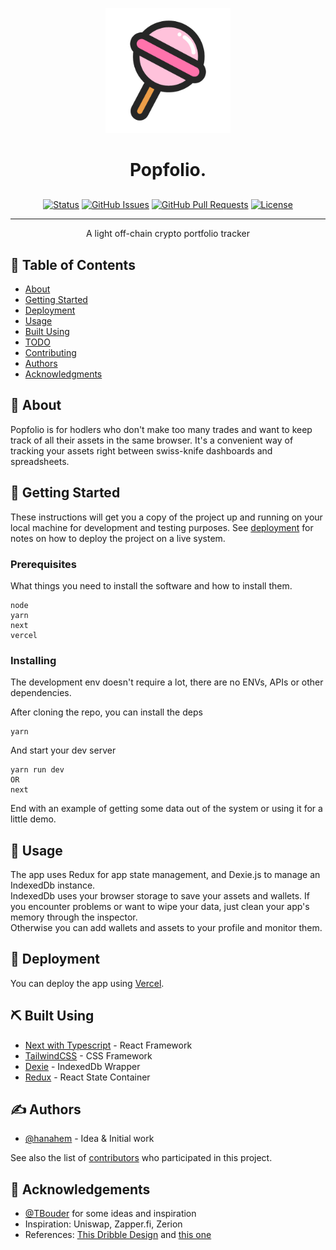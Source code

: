 <p align="center">
  <a href="" rel="noopener">
 <img width=200px height=200px src="./public/images/lollipop.png" alt="Project logo"></a>
</p>

<h1 align="center" style="margin-bottom: 30px;">Popfolio.</h3>    

<div align="center">

[![Status](https://img.shields.io/badge/status-active-success.svg)]()
[![GitHub Issues](https://img.shields.io/github/issues/kylelobo/The-Documentation-Compendium.svg)](https://github.com/hanahem/popfolio/issues)
[![GitHub Pull Requests](https://img.shields.io/github/issues-pr/kylelobo/The-Documentation-Compendium.svg)](https://github.com/hanahem/popfolio/pulls)
[![License](https://img.shields.io/badge/license-MIT-blue.svg)](/LICENSE)

</div>

---

<p align="center"> A light off-chain crypto portfolio tracker
    <br> 
</p>

## 📝 Table of Contents

- [About](#about)
- [Getting Started](#getting_started)
- [Deployment](#deployment)
- [Usage](#usage)
- [Built Using](#built_using)
- [TODO](./TODO.md)
- [Contributing](./CONTRIBUTING.md)
- [Authors](#authors)
- [Acknowledgments](#acknowledgement)

## 🧐 About <a name = "about"></a>

Popfolio is for hodlers who don't make too many trades and want to keep track of all their assets in the same browser.
It's a convenient way of tracking your assets right between swiss-knife dashboards and spreadsheets.

## 🏁 Getting Started <a name = "getting_started"></a>

These instructions will get you a copy of the project up and running on your local machine for development and testing purposes. See [deployment](#deployment) for notes on how to deploy the project on a live system.

### Prerequisites

What things you need to install the software and how to install them.

```
node
yarn
next
vercel
```

### Installing

The development env doesn't require a lot, there are no ENVs, APIs or other dependencies.

After cloning the repo, you can install the deps

```
yarn
```

And start your dev server

```
yarn run dev
OR
next
```

End with an example of getting some data out of the system or using it for a little demo.

## 🎈 Usage <a name="usage"></a>

The app uses Redux for app state management, and Dexie.js to manage an IndexedDb instance.  
IndexedDb uses your browser storage to save your assets and wallets. If you encounter problems or want to wipe your data, just clean your app's memory through the inspector.  
Otherwise you can add wallets and assets to your profile and monitor them.

## 🚀 Deployment <a name = "deployment"></a>

You can deploy the app using [Vercel](https://www.vercel.com/).

## ⛏️ Built Using <a name = "built_using"></a>

- [Next with Typescript](https://www.nextjs.org/) - React Framework
- [TailwindCSS](https://tailwindcss.com/) - CSS Framework
- [Dexie](https://dexie.org/) - IndexedDb Wrapper
- [Redux](https://redux.js.org/) - React State Container

## ✍️ Authors <a name = "authors"></a>

- [@hanahem](https://github.com/hanahem) - Idea & Initial work

See also the list of [contributors](https://github.com/hanahem/popfolio/graphs/contributors) who participated in this project.

## 🎉 Acknowledgements <a name = "acknowledgement"></a>

- [@TBouder](https://github.com/TBouder) for some ideas and inspiration
- Inspiration: Uniswap, Zapper.fi, Zerion
- References: [This Dribble Design](https://cdn.dribbble.com/users/2716253/screenshots/15516075/media/611362828179bf2bfffe5ab7485c54c4.png?compress=1&resize=1600x1200) and [this one](https://cdn.dribbble.com/users/2716253/screenshots/15516075/media/611362828179bf2bfffe5ab7485c54c4.png?compress=1&resize=1600x1200)
